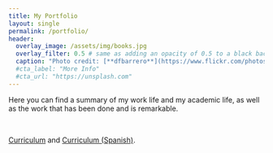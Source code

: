 ```yaml
---
title: My Portfolio
layout: single
permalink: /portfolio/
header:
  overlay_image: /assets/img/books.jpg
  overlay_filter: 0.5 # same as adding an opacity of 0.5 to a black background
  caption: "Photo credit: [**dfbarrero**](https://www.flickr.com/photos/dfbarrero/)"
  #cta_label: "More Info"
  #cta_url: "https://unsplash.com"
---
```


Here you can find a summary of my work life and my academic life, as well as the work that has been done and is remarkable.

<br />

[Curriculum](../assets/img/Cv_David_Carrascal_en.pdf) and  [Curriculum (Spanish)](../assets/img/Cv_David_Carrascal_es.pdf).

